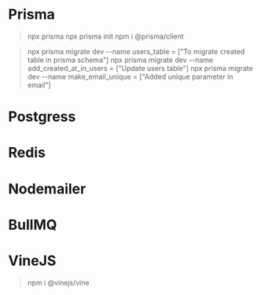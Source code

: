 # Prisma

> npx prisma
> npx prisma init
> npm i @prisma/client

> npx prisma migrate dev --name users_table = ["To migrate created table in prisma schema"]
> npx prisma migrate dev --name add_created_at_in_users = ["Update users table"]
> npx prisma migrate dev --name make_email_unique = ["Added unique parameter in email"]

# Postgress

# Redis

# Nodemailer

# BullMQ

# VineJS

> npm i @vinejs/vine
